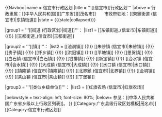 {{Navbox
|name = 信宜市行政区划
|title = '''[[信宜市]]行政区划'''
|above = 行政隶属：[[中华人民共和国]][[广东省]][[茂名市]]　　市政府驻地：[[東鎮街道 (信宜市)|东镇街道]]
|state = {{{state<includeonly>|collapsed</includeonly>}}}

|group1 = '''[[街道 (行政区划)|街道]]'''：
|list1 = [[东镇街道_(信宜市)|东镇街道]] {{!}} [[玉都街道_(信宜市)|玉都街道]]

|group2 = '''[[镇]]'''：
|list2 = [[池洞镇]] {{!}} [[朱砂镇 (信宜市)|朱砂镇]] {{!}} [[贵子镇]] {{!}} [[怀乡镇]] {{!}} [[洪冠镇]] {{!}} [[平塘镇]] {{!}} [[思贺镇]] {{!}} [[白石镇 (信宜市)|白石镇]] {{!}} [[钱排镇]] {{!}} [[新宝镇]] {{!}} [[合水镇 (信宜市)|合水镇]] {{!}} [[大成镇 (信宜市)|大成镇]] {{!}} [[水口镇 (信宜市)|水口镇]] {{!}} [[镇隆镇 (信宜市)|镇隆镇]] {{!}} [[北界鎮 (信宜市)|北界镇]] {{!}} [[金垌镇]] {{!}} [[茶山镇 (信宜市)|茶山镇]] {{!}} [[丁堡镇]]

|group3 = '''[[类似乡级单位]]'''：
|list3 = [[红旗农场 (信宜市)|红旗农场]]

|belowstyle = text-align: left; font-size: 80%;
|below= 参见：[[中华人民共和国广东省乡级以上行政区列表]]。
}}<noinclude>
[[Category:广东县级行政区划模板|茂名市]]
[[Category:信宜市行政区划]]
</noinclude>